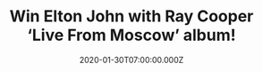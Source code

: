 ---
campaign-uuid: "c-725dd9b7-5b02-455a-ac27-7260699dd128"
type: "Competition"
category: "Music"
date: "2020-01-30T07:00:00.000Z"
end-date: "2020-02-29T23:59:00.000Z"
disable-form: false
is_promoted: false
has_entry_page: true
title: "Win Elton John with Ray Cooper ‘Live From Moscow’ album!"
competition-description: "<p>Hot on the heels of a sold-out 2019 Record Store Day\
  \ release and 40 years after Elton John became the first major Western pop star\
  \ to play the USSR, the seminal performance ‘Live From Moscow’ with percussionist\
  \ Ray Cooper finally gets a full release on 2CD. We have great news because we are\
  \ giving you the chance of winning a copy of the 2CD Box Set of Elton John with\
  \ Ray Cooper ‘Live From Moscow’. </p>\n<p>Click below for a chance to win now.</p>\n"
hero-header: "Win Elton John with Ray Cooper ‘Live From Moscow’ album!"
terms-confirmation: "N/A"
banner-img: "https://assets.expresslyapp.com/asset-a8e6c05d-4521-48f6-8d72-ef54456970e7.jpg"
logo-left-href: "aaa.nme.com"
logo-left-image: "https://assets.expresslyapp.com/asset-e4919e15-e018-4a61-b1f6-bd88a4ec7d46.jpg"
logo-left-title: "NME AAA"
bg-image-hero: "https://assets.expresslyapp.com/asset-b40493a7-69a7-4f6c-a572-79368f535b00.jpg"
bg-image-first: "https://assets.expresslyapp.com/asset-531db126-51e9-4097-a167-56b7d1b938ea.jpg"
section1-content: "<p>First broadcast by BBC Radio 1 in 1979 and the subject of the\
  \ acclaimed documentary film ‘To Russia With Elton’, \_the audio has been fully\
  \ remastered for this release by Bob Ludwig from the original BBC analogue tapes.</p>\n\
  <p>Unique versions of Elton classics like ‘Daniel’, ‘Saturday Night’s Alright For\
  \ Fighting’ and ‘Bennie And The Jets’, plus cover versions of ‘I Heard It Through\
  \ The Grapevine’, ‘Get Back’ and ‘Back In The USSR’, the 1979 Russian tour has gone\
  \ down in history as one of the landmark moments in rock history as well as being\
  \ a personal career highlight for Elton. He says: “It was one of the most memorable\
  \ and happy tours I have been on. The last show was probably one of the best concerts\
  \ I’ve ever given in my life.’’</p>\n<p>Enter below and it could be yours!</p>\n"
entry-title: "Win Elton John with Ray Cooper ‘Live From Moscow’ album!"
entry-content: "<p>Enter the draw to win Elton John with Ray Cooper ‘Live From Moscow’\
  \ album by completing the form below before 23:59 on the 29th of February 2019.</p>\n"
has-winner: false
prize-description: "Elton John with Ray Cooper ‘Live From Moscow’ album"
special-conditions: "Multiple entries are allowed up to one every day.\r\nThis competition\
  \ is also available on: https://club.expressly.io/competitions/elton-john-ray-cooper-album"
country-restrictions:
- "GB"
---